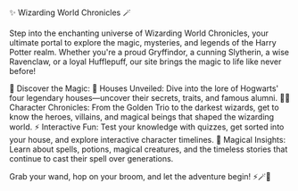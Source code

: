 ✨ Wizarding World Chronicles 🪄

Step into the enchanting universe of Wizarding World Chronicles, your ultimate portal to explore the magic, mysteries, and legends of the Harry Potter realm. Whether you're a proud Gryffindor, a cunning Slytherin, a wise Ravenclaw, or a loyal Hufflepuff, our site brings the magic to life like never before!

🏰 Discover the Magic:
🦁 Houses Unveiled: Dive into the lore of Hogwarts' four legendary houses—uncover their secrets, traits, and famous alumni.
🧙‍♂️ Character Chronicles: From the Golden Trio to the darkest wizards, get to know the heroes, villains, and magical beings that shaped the wizarding world.
⚡ Interactive Fun: Test your knowledge with quizzes, get sorted into your house, and explore interactive character timelines.
📜 Magical Insights: Learn about spells, potions, magical creatures, and the timeless stories that continue to cast their spell over generations.

Grab your wand, hop on your broom, and let the adventure begin! ⚡🪄🏰







